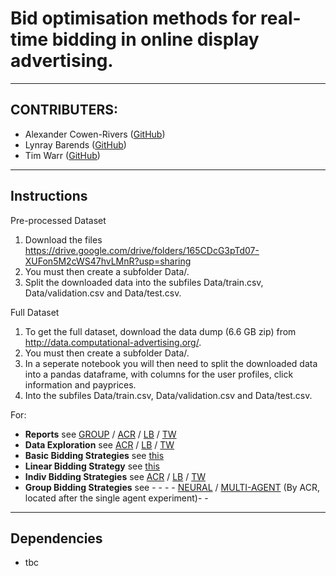# Bid optimisation methods for real-time bidding in online display advertising.
-------

## CONTRIBUTERS:

- Alexander Cowen-Rivers ([GitHub](https://github.com/acr42)) 
- Lynray Barends ([GitHub](https://github.com/travelLynz))
- Tim Warr ([GitHub](https://github.com/ghurts))

-------

## Instructions

Pre-processed Dataset

1. Download the files https://drive.google.com/drive/folders/165CDcG3pTd07-XUFon5M2cWS47hvLMnR?usp=sharing
2. You must then create a subfolder Data/. 
3. Split the downloaded data into the subfiles Data/train.csv, Data/validation.csv and Data/test.csv. 

Full Dataset

1. To get the full dataset, download the data dump (6.6 GB zip) from http://data.computational-advertising.org/. 
2. You must then create a subfolder Data/. 
3. In a seperate notebook you will then need to split the downloaded data into a pandas dataframe, with columns for the user profiles, click information and payprices. 
4. Into the subfiles Data/train.csv, Data/validation.csv and Data/test.csv. 

For:
- **Reports** see [GROUP](https://github.com/uclwe/rtb/blob/master/Reports/group_01_report.pdf) / [ACR](https://github.com/uclwe/rtb/blob/master/Reports/acowen-rivers_report.pdf) / [LB](https://github.com/uclwe/rtb/blob/master/Reports/lynray_barends_report.pdf) / [TW](https://github.com/uclwe/rtb/blob/master/Reports/twarr_report.pdf)
- **Data Exploration** see [ACR](https://github.com/uclwe/rtb/blob/master/i-ACR/Individual_Data_Exploration_ACR.ipynb) / [LB](https://github.com/uclwe/rtb/blob/master/i-LB/Individual%20-%20Lynray-DataExploration.ipynb) / [TW](https://github.com/uclwe/rtb/blob/master/i-TW/TW-data-exploration.ipynb)
- **Basic Bidding Strategies** see [this](https://github.com/uclwe/rtb/blob/master/Code/Basic_Bidding_Strategies-Lynray.ipynb)
- **Linear Bidding Strategy** see [this](https://github.com/uclwe/rtb/blob/master/i-TW/LinearStrategy.ipynb)
- **Indiv Bidding Strategies** see [ACR](https://github.com/we/) / [LB](https://github.com/we/tree/master/i-LB) / [TW](https://github.com/uclwe/rtb/tree/master/i-TW)
- **Group Bidding Strategies** see - - - - [NEURAL](https://github.com/uclwe/rtb/blob/master/i-ACR/ACR_BestBiddingStrategy.ipynb) / [MULTI-AGENT](https://github.com/uclwe/rtb/blob/master/i-ACR/Reinforcement_Learning-Agents-ACR.ipynb) (By ACR, located after the single agent experiment)- - 

-------

## Dependencies

- tbc

